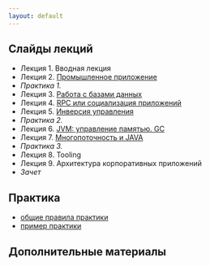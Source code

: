 ```yaml
---
layout: default
---
```


## Слайды лекций
* Лекция 1. Вводная лекция
* Лекция 2. [Промышленное приложение](lecture/lecture02.html)
* *Практика 1.*
* Лекция 3. [Работа с базами данных](lecture/lecture03.pdf)
* Лекция 4. [RPC или социализация приложений](lecture/lecture04.html)
* Лекция 5. [Инверсия управления](lecture/lecture05.html)
* *Практика 2.*
* Лекция 6. [JVM: управление памятью. GC](lecture/lecture06.pdf)
* Лекция 7. [Многопоточность и JAVA](lecture/lecture07.html)
* *Практика 3.*
* Лекция 8. Tooling
* Лекция 9. Архитектура корпоративных приложений
* *Зачет*

## Практика
- [общие правила практики](doc/practice.md)
- [пример практики](doc/practice_example.md)


## Дополнительные материалы

